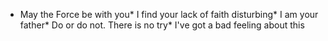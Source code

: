 * May the Force be with you* I find your lack of faith disturbing* I am your father* Do or do not. There is no try* I've got a bad feeling about this
